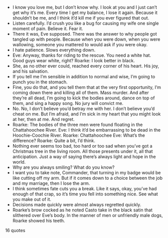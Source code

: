  - I know you love me, but I don’t know why. I look at you and I just can’t get why it’s me. Every time I get my balance, I lose it again. Because it shouldn’t be me, and I think it’d kill me if you ever figured that out.
 - Listen carefully. I’d crush you like a bug for causing my wife one single moment of pain. Believe it. Fear it.
 - There it was, Eve supposed. There was the answer to why people got tangled up with people. Because when you were down, when you were wallowing, someone you mattered to would ask if you were okay.
 - I hate patience. Slows everything down.
 - Eve: Anyway, thanks for riding to the rescue. You need a white hat. Good guys wear white, right? Roarke: I look better in black.
 - She, as no other ever could, reached every corner of his heart. His joy, and his salvation.
 - If you tell me I’m sensible in addition to normal and wise, I’m going to punch you in the stomach.
 - Fine, you do that, and you tell them that at the very first opportunity, I’m coming down there and killing all of them. Mass murder. And after they’re all dead, I’m going to kick the bodies around, dance on top of them, and sing a happy song. No jury will convict me.
 - No. No, I don’t believe you’d betray me with her. I don’t believe you’d cheat on me. But I’m afraid, and I’m sick in my heart that you might look at her, then at me. And regret.
 - Roarke: The bodies of the three men were found floating in the Chattahoochee River. Eve: I think it’d be embarrassing to be dead in the Hoochie-Coochie River. Roarke: Chattahoochee Eve: What’s the difference? Roarke: Quite a bit, I’d think.
 - Nothing ever seems too bad, too hard or too sad when you’ve got a Christmas tree in the living room. All those presents under it, all that anticipation. Just a way of saying there’s always light and hope in the world.
 - Why are you always smiling? What do you know?
 - I want you to take note, Commander, that turning in my badge would be like cutting off my arm. But if it comes down to a choice between the job and my marriage, then I lose the arm.
 - I think sometimes fate cuts you a break. Like it says, okay, you’ve had enough of that crap, so it’s time you fell into something nice. See what you make out of it.
 - Decisions made quickly were almost always regretted quickly.
 - Roarke’s brow cocked as he noted Casto take in the black satin that slithered over Eve’s body. In the manner of men or unfriendly male dogs, Roarke showed his teeth.

16 quotes